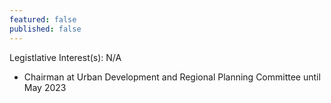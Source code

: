 ```yaml
---
featured: false
published: false
---
```

Legistlative Interest(s): N/A

* Chairman at Urban Development and Regional Planning Committee until May 2023